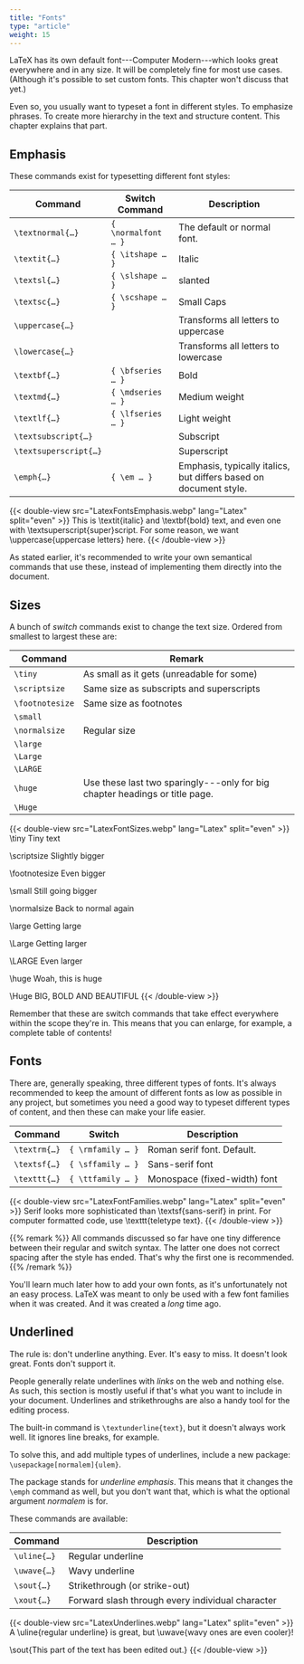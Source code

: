 ```yaml
---
title: "Fonts"
type: "article"
weight: 15
---
```


LaTeX has its own default font---Computer Modern---which looks great everywhere and in any size. It will be completely fine for most use cases. (Although it's possible to set custom fonts. This chapter won't discuss that yet.)

Even so, you usually want to typeset a font in different styles. To emphasize phrases. To create more hierarchy in the text and structure content. This chapter explains that part.

## Emphasis

These commands exist for typesetting different font styles:

| Command                 |  Switch Command         | Description  |
| ------------------------|  ---------------------- | ------------------------------------------------------------------- |
| `\textnormal{…}`        | `{ \normalfont … }`   | The default or normal font. |
| `\textit{…}`            | `{ \itshape … }`      | Italic |
| `\textsl{…}`            | `{ \slshape … }`      | slanted |
| `\textsc{…}`            | `{ \scshape … }`      | Small Caps |
| `\uppercase{…}`         |                       |  Transforms all letters to uppercase |
| `\lowercase{…}`         |                       |  Transforms all letters to lowercase |
| `\textbf{…}`            | `{ \bfseries … }`   |  Bold |
| `\textmd{…}`            | `{ \mdseries … }`    |  Medium weight |
| `\textlf{…}`            | `{ \lfseries … }`     | Light weight |
| `\textsubscript{…}`     |                       |  Subscript |
| `\textsuperscript{…}`   |                       |  Superscript |
| `\emph{…}`              | `{ \em … }`           | Emphasis, typically italics, but differs based on document style. |

{{< double-view src="LatexFontsEmphasis.webp" lang="Latex" split="even" >}}
This is \textit{italic} and \textbf{bold} text, and even one with \textsuperscript{super}script. For some reason, we want \uppercase{uppercase letters} here.
{{< /double-view >}}

As stated earlier, it's recommended to write your own semantical commands that use these, instead of implementing them directly into the document.

## Sizes

A bunch of *switch* commands exist to change the text size. Ordered from smallest to largest these are:

| Command           |  Remark |
| ------------------|  -------- |
| `\tiny`           | As small as it gets (unreadable for some) |
| `\scriptsize`     | Same size as subscripts and superscripts |
| `\footnotesize`   | Same size as footnotes |
| `\small`          |  |
| `\normalsize`     | Regular size |
| `\large`          |  |
| `\Large`          |  |
| `\LARGE`          |  |
| `\huge`           | Use these last two sparingly---only for big chapter headings or title page. |
| `\Huge`           |  |

{{< double-view src="LatexFontSizes.webp" lang="Latex" split="even" >}}
\tiny Tiny text

\scriptsize Slightly bigger

\footnotesize Even bigger

\small Still going bigger

\normalsize Back to normal again

\large Getting large

\Large Getting larger

\LARGE Even larger

\huge Woah, this is huge

\Huge BIG, BOLD AND BEAUTIFUL
{{< /double-view >}}

Remember that these are switch commands that take effect everywhere within the scope they're in. This means that you can enlarge, for example, a complete table of contents!

## Fonts

There are, generally speaking, three different types of fonts. It's always recommended to keep the amount of different fonts as low as possible in any project, but sometimes you need a good way to typeset different types of content, and then these can make your life easier.

| Command         | Switch              |  Description |
| --------------- | -------------------- | ------------------------------ |
| `\textrm{…}`   | `{ \rmfamily … }`   | Roman serif font. Default. |
| `\textsf{…}`   | `{ \sffamily … }`   | Sans-serif font |
| `\texttt{…}`   | `{ \ttfamily … }`   | Monospace (fixed-width) font |

{{< double-view src="LatexFontFamilies.webp" lang="Latex" split="even" >}}
Serif looks more sophisticated than \textsf{sans-serif} in print. For computer formatted code, use \texttt{teletype text}.
{{< /double-view >}}

{{% remark %}}
All commands discussed so far have one tiny difference between their regular and switch syntax. The latter one does not correct spacing after the style has ended. That's why the first one is recommended.
{{% /remark %}}

You'll learn much later how to add your own fonts, as it's unfortunately not an easy process. LaTeX was meant to only be used with a few font families when it was created. And it was created a _long_ time ago.

## Underlined

The rule is: don't underline anything. Ever. It's easy to miss. It doesn't look great. Fonts don't support it. 

People generally relate underlines with _links_ on the web and nothing else. As such, this section is mostly useful if that's what you want to include in your document. Underlines and strikethroughs are also a handy tool for the editing process.

The built-in command is `\textunderline{text}`, but it doesn't always work well. Iit ignores line breaks, for example. 

To solve this, and add multiple types of underlines, include a new package: `\usepackage[normalem]{ulem}`.

The package stands for *underline emphasis*. This means that it changes the `\emph` command as well, but you don't want that, which is what the optional argument *normalem* is for. 

These commands are available:

| Command        | Description |
| -------------- | -------------------------------------------------- |
| `\uline{…}`   | Regular underline |
| `\uwave{…}`   | Wavy underline |
| `\sout{…}`    | Strikethrough (or strike-out) |
| `\xout{…}`    | Forward slash through every individual character |

{{< double-view src="LatexUnderlines.webp" lang="Latex" split="even" >}}
A \uline{regular underline} is great, but \uwave{wavy ones are even cooler}!

\sout{This part of the text has been edited out.}
{{< /double-view >}}